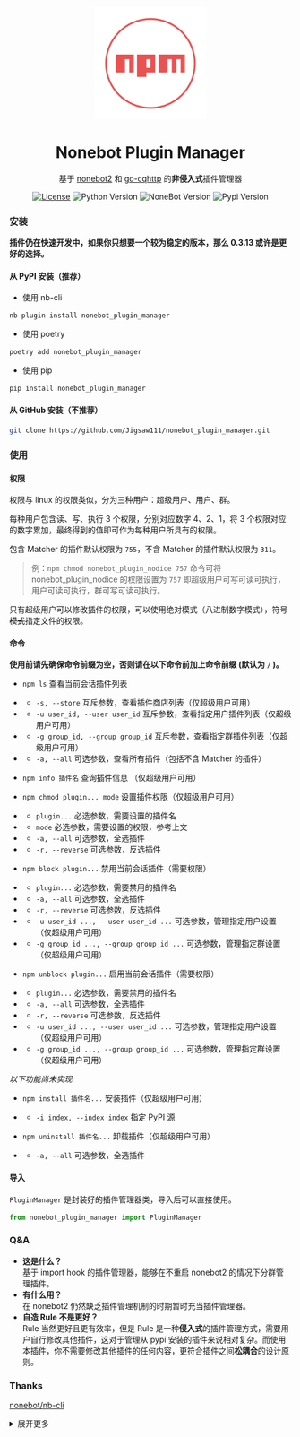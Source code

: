 <div align="center">
	<img width="200" src="docs/logo.png" alt="logo"></br>

# Nonebot Plugin Manager

基于 [nonebot2](https://github.com/nonebot/nonebot2) 和 [go-cqhttp](https://github.com/Mrs4s/go-cqhttp) 的**非侵入式**插件管理器

[![License](https://img.shields.io/github/license/Jigsaw111/nonebot_plugin_manager)](LICENSE)
![Python Version](https://img.shields.io/badge/python-3.7.3+-blue.svg)
![NoneBot Version](https://img.shields.io/badge/nonebot-2.0.0a11+-red.svg)
![Pypi Version](https://img.shields.io/pypi/v/nonebot-plugin-manager.svg)

</div>

### 安装

**插件仍在快速开发中，如果你只想要一个较为稳定的版本，那么 0.3.13 或许是更好的选择。**

#### 从 PyPI 安装（推荐）

- 使用 nb-cli  

```bash
nb plugin install nonebot_plugin_manager
```

- 使用 poetry

```bash
poetry add nonebot_plugin_manager
```

- 使用 pip

```bash
pip install nonebot_plugin_manager
```

#### 从 GitHub 安装（不推荐）

```bash
git clone https://github.com/Jigsaw111/nonebot_plugin_manager.git
```

### 使用

#### 权限

权限与 linux 的权限类似，分为三种用户：超级用户、用户、群。

每种用户包含读、写、执行 3 个权限，分别对应数字 4、2、1，将 3 个权限对应的数字累加，最终得到的值即可作为每种用户所具有的权限。

包含 Matcher 的插件默认权限为 `755`，不含 Matcher 的插件默认权限为 `311`。

> 例：`npm chmod nonebot_plugin_nodice 757` 命令可将 nonebot_plugin_nodice 的权限设置为 `757`
> 即超级用户可写可读可执行，用户可读可执行，群可写可读可执行。

只有超级用户可以修改插件的权限，可以使用绝对模式（八进制数字模式）~~，符号模式~~指定文件的权限。

#### 命令

**使用前请先确保命令前缀为空，否则请在以下命令前加上命令前缀 (默认为 `/` )。**

- `npm ls` 查看当前会话插件列表
- - `-s, --store` 互斥参数，查看插件商店列表（仅超级用户可用）
- - `-u user_id, --user user_id` 互斥参数，查看指定用户插件列表（仅超级用户可用）
- - `-g group_id, --group group_id` 互斥参数，查看指定群插件列表（仅超级用户可用）
- - `-a, --all` 可选参数，查看所有插件（包括不含 Matcher 的插件）

- `npm info 插件名` 查询插件信息 （仅超级用户可用）

- `npm chmod plugin... mode` 设置插件权限（仅超级用户可用）
- - `plugin...` 必选参数，需要设置的插件名
- - `mode` 必选参数，需要设置的权限，参考上文
- - `-a, --all` 可选参数，全选插件
- - `-r, --reverse` 可选参数，反选插件

- `npm block plugin...` 禁用当前会话插件（需要权限）
- - `plugin...` 必选参数，需要禁用的插件名
- - `-a, --all` 可选参数，全选插件
- - `-r, --reverse` 可选参数，反选插件
- - `-u user_id ..., --user user_id ...` 可选参数，管理指定用户设置（仅超级用户可用）
- - `-g group_id ..., --group group_id ...` 可选参数，管理指定群设置（仅超级用户可用）

- `npm unblock plugin...` 启用当前会话插件（需要权限）
- - `plugin...` 必选参数，需要禁用的插件名
- - `-a, --all` 可选参数，全选插件
- - `-r, --reverse` 可选参数，反选插件
- - `-u user_id ..., --user user_id ...` 可选参数，管理指定用户设置（仅超级用户可用）
- - `-g group_id ..., --group group_id ...` 可选参数，管理指定群设置（仅超级用户可用）

*以下功能尚未实现*

- `npm install 插件名...` 安装插件（仅超级用户可用）
- - `-i index, --index index` 指定 PyPI 源

- `npm uninstall 插件名...` 卸载插件（仅超级用户可用）
- - `-a, --all` 可选参数，全选插件

#### 导入

`PluginManager` 是封装好的插件管理器类，导入后可以直接使用。

```python
from nonebot_plugin_manager import PluginManager
```

### Q&A

- **这是什么？**  
  基于 import hook 的插件管理器，能够在不重启 nonebot2 的情况下分群管理插件。
- **有什么用？**  
  在 nonebot2 仍然缺乏插件管理机制的时期暂时充当插件管理器。
- **自造 Rule 不是更好？**  
  Rule 当然更好且更有效率，但是 Rule 是一种**侵入式**的插件管理方式，需要用户自行修改其他插件，这对于管理从 pypi 安装的插件来说相对复杂。而使用本插件，你不需要修改其他插件的任何内容，更符合插件之间**松耦合**的设计原则。

### Thanks

[nonebot/nb-cli](https://github.com/nonebot/nb-cli)

<details>
<summary>展开更多</summary>

### 原理

使用 `run_preprocessor` 装饰器，在 Matcher 运行之前检测其所属的 Plugin 判断是否打断。

事实上 Nonebot 还是加载了插件，所以只能算是**屏蔽**而非**卸载**。

*以下功能尚未实现*

当然，你也可以使用 `npm uninstall` 命令来真正卸载插件，但我不建议你这样做，因为该命令将会重启 Nonebot 。

### To Do

- [x] 分群插件管理
- [ ] 完善权限系统
- [ ] 设置插件别名

*咕咕咕*

- [ ] 安装卸载插件

### Bug

- [ ] 无法停用 Matcher 以外的机器人行为（如 APScheduler ）  
  **解决方法：** 暂无
- [x] 任何人都可以屏蔽/启用插件
- [ ] 如果加载了内置插件将会导致错误  
  **解决方法：** 问低调佬

### Changelog

- 210428 0.5.0-alpha.3
- - 不再保留插件历史记录
- - 新增类 UNIX 权限系统
- - 命令 `list` 改为 `ls`
- 210423 0.5.0-alpha.2
- - 将 ignore, global 等配置整合成 mode
- - 新增 `npm set` 命令切换黑/白名单模式
- 210421 0.5.0-alpha.1
- - 调整优先级为 global > user > group
- - 黑/白名单模式切换
- - 可一次管理多个群/用户的插件
- 210418 0.4.0-alpha.4
- - 新增 `--ignore` 用于显示已忽略的插件（即没有 Matcher 的插件和 npm 本身）
- - 修复判断表达式错误导致的插件列表为空
- - 修复使用 load_from_toml 加载插件时产生的错误
- - 修复 export 的函数名称错误
- - 修复 npm info 指令不响应的错误
- - 修复 global 设置无效的错误
- 210417 0.4.0-alpha.1
- - 配置文件格式更换为 `.yml` 
- - list/block/unblock 新增 `globally` 选项，优先级为 global > user/group > default
- - 重构代码，分离 handle 与 data
- - block/unblock 新增 `--reverse` 选项，可反选插件
- 210415
- - 不再将没有 Matcher 的插件添加到插件列表。
- 210403
- - 分离默认设置与私聊设置，默认设置的键值改为 `default`
- 210402
- - 修复 nonebot 2.0.0a13 更新导致的 bug。
- 210331
- - 添加 logo。
- 210330
- - 修复禁用/启用颠倒的 bug。
- 210329
- - 修复 block/unblock 指令中的 -a 参数无效的 bug，修复文档中导出部分的错误。
- 210320
- - 新增 `get_group_plugin_list` 的 export 用于获取群插件列表。
- 210317
- - 调整项目结构，将绝大多数数据处理操作移至 data，handle 只负责调用；修改 export，不再对其他插件暴露底层接口。
- 210314
- - 修复 `npm list`  的 --group 参数不起作用的 bug
- - 新增 `info` 子命令，用于查询插件信息
- 210313
- - 实现爬取插件商店列表
- - 新增 export 导出给其他插件
- 210312
- - `setting.json` 重命名为 `plugin_list.json`，结构改为 `plugin:{group_id:true,group_id:false}`
- 210310 0.3.0
- - 将__init__.py分离成 setting, command, nb 三个文件
- 210310 0.2.0
-  - Matcher 类型更改为 shell_command
-  - 使用 `setting.json` 作为配置文件，基本结构为 `group_id:{plugin:true,plugin:false}` 
- 210307 0.1.0
- - 上架插件商店
- - 确定了通过 `run_preprocessor` 屏蔽 Matcher 的基本原理
- - 使用 `block_list` 作为全局设置（即只屏蔽 block_list 中的插件）

</details>

